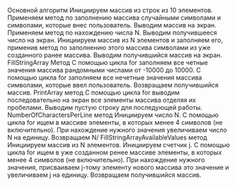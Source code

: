Основной алгоритм
Инициируем массив из строк из 10 элементов.
Применяем метод по заполнению массива случайными символами и символами, которые внес пользователь.
Выводим массив на экран.
Применяем метод по нахождению числа N.
Выводим получившееся число на экран.
Инициируем массив из N элементов и заполняем его, применив метод по заполнению этого массива символами из уже созданного ранее массива.
Выводим получившийся массив на экран.
FillStringArray Метод
С помощью цикла for заполняем все четные значения массива рандомными числами от -10000 до 10000.
С помощью цикла for заполняем все нечетные значения массива символами, которые ввел пользователь.
Возвращаем получившийся массив.
PrintArray метод
С помощью цикла for выводим последовательно на экран все элементы массива отделяя их пробелами.
Выводим пустую строку для последующей работы.
NumberOfCharactersPerLine метод
Инициируем число N.
С помощью цикла for ищем в массиве элементы, в которых менее 4 символов (не включительно).
При нахождение нужного значения увеличиваем число N на единицу.
Возвращаем N/
FillStringArrayAvailableValues метод
Инициируем массив из N элементов.
Инициируем счетчик j.
С помощью цикла for ищем в уже созданном ренее массиве элементы, в которых менее 4 символов (не включительно).
При нахождение нужного значения, присваиваем j-тому элементу нового массива это значение и увеличиваем j на единицу.
Возвращаем получившийся массив.
